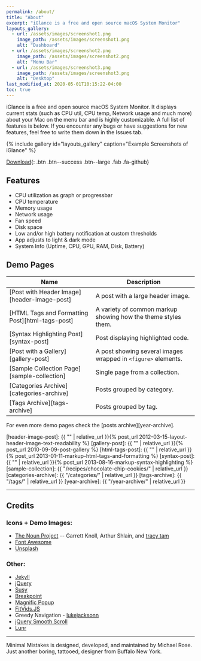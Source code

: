 ```yaml
---
permalink: /about/
title: "About"
excerpt: "iGlance is a free and open source macOS System Monitor"
layouts_gallery:
  - url: /assets/images/screenshot1.png
    image_path: /assets/images/screenshot1.png
    alt: "Dashboard"
  - url: /assets/images/screenshot2.png
    image_path: /assets/images/screenshot2.png
    alt: "Menu Bar"
  - url: /assets/images/screenshot3.png
    image_path: /assets/images/screenshot3.png
    alt: "Desktop"
last_modified_at: 2020-05-01T10:15:22-04:00
toc: true
---
```


iGlance is a free and open source macOS System Monitor. It displays current stats (such as CPU util, CPU temp, Network usage and much more) about your Mac on the menu bar and is highly customizable. A full list of features is below. If you encounter any bugs or have suggestions for new features, feel free to write them down in the Issues tab.

{% include gallery id="layouts_gallery" caption="Example Screenshots of iGlance" %}

[Download](https://github.com/iglance/iGlance/releases/tag/v2.1.0){: .btn .btn--success .btn--large .fab .fa-github}

## Features

- CPU utilization as graph or progressbar
- CPU temperature
- Memory usage
- Network usage
- Fan speed
- Disk space
- Low and/or high battery notification at custom thresholds
- App adjusts to light & dark mode
- System Info (Uptime, CPU, GPU, RAM, Disk, Battery)

## Demo Pages

| Name                                        | Description                                           |
| ------------------------------------------- | ----------------------------------------------------- |
| [Post with Header Image][header-image-post] | A post with a large header image. |
| [HTML Tags and Formatting Post][html-tags-post] | A variety of common markup showing how the theme styles them. |
| [Syntax Highlighting Post][syntax-post] | Post displaying highlighted code. |
| [Post with a Gallery][gallery-post] | A post showing several images wrapped in `<figure>` elements. |
| [Sample Collection Page][sample-collection] | Single page from a collection. |
| [Categories Archive][categories-archive] | Posts grouped by category. |
| [Tags Archive][tags-archive] | Posts grouped by tag. |

For even more demo pages check the [posts archive][year-archive].

[header-image-post]: {{ "" | relative_url }}{% post_url 2012-03-15-layout-header-image-text-readability %}
[gallery-post]: {{ "" | relative_url }}{% post_url 2010-09-09-post-gallery %}
[html-tags-post]: {{ "" | relative_url }}{% post_url 2013-01-11-markup-html-tags-and-formatting %}
[syntax-post]: {{ "" | relative_url }}{% post_url 2013-08-16-markup-syntax-highlighting %}
[sample-collection]: {{ "/recipes/chocolate-chip-cookies/" | relative_url }}
[categories-archive]: {{ "/categories/" | relative_url }}
[tags-archive]: {{ "/tags/" | relative_url }}
[year-archive]: {{ "/year-archive/" | relative_url }}

---

## Credits

### Icons + Demo Images:

- [The Noun Project](https://thenounproject.com) -- Garrett Knoll, Arthur Shlain, and [tracy tam](https://thenounproject.com/tracytam)
- [Font Awesome](http://fontawesome.io/)
- [Unsplash](https://unsplash.com/)

### Other:

- [Jekyll](https://jekyllrb.com/)
- [jQuery](https://jquery.com/)
- [Susy](http://susy.oddbird.net/)
- [Breakpoint](http://breakpoint-sass.com/)
- [Magnific Popup](http://dimsemenov.com/plugins/magnific-popup/)
- [FitVids.JS](http://fitvidsjs.com/)
- Greedy Navigation - [lukejacksonn](https://codepen.io/lukejacksonn/pen/PwmwWV)
- [jQuery Smooth Scroll](https://github.com/kswedberg/jquery-smooth-scroll)
- [Lunr](http://lunrjs.com)

---

Minimal Mistakes is designed, developed, and maintained by Michael Rose. Just another boring, tattooed, designer from Buffalo New York.
